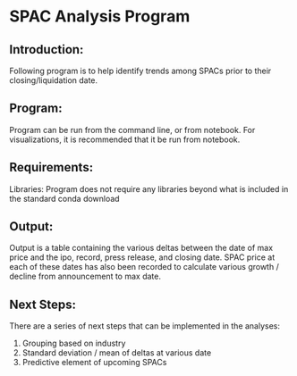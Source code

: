 # SPAC Analysis Program

## Introduction: 
Following program is to help identify trends among SPACs prior to their closing/liquidation date. 

## Program:
Program can be run from the command line, or from notebook.  For visualizations, it is recommended that it be run from notebook.

## Requirements:
Libraries: 
Program does not require any libraries beyond what is included in the standard conda download

## Output:
Output is a table containing the various deltas between the date of max price and the ipo, record, press release, and closing date. SPAC price at each of these dates has also been recorded to calculate various growth / decline from announcement to max date. 

## Next Steps:
There are a series of next steps that can be implemented in the analyses:
1. Grouping based on industry
2. Standard deviation / mean of deltas at various date
3. Predictive element of upcoming SPACs
